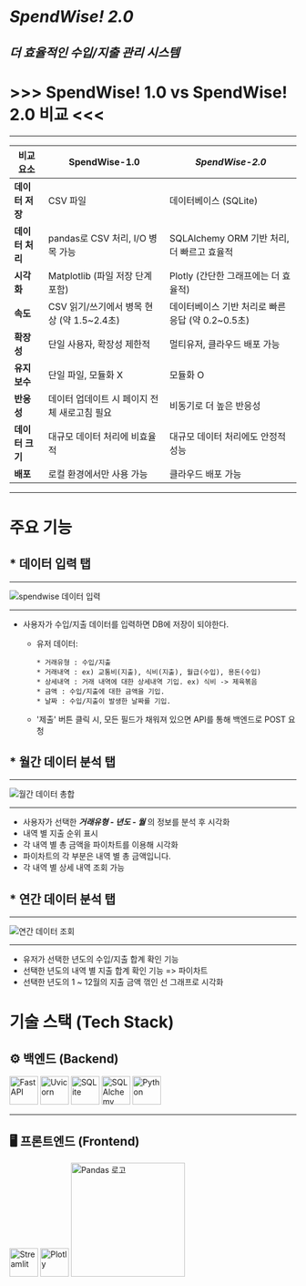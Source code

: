  # *SpendWise! 2.0*
## *더 효율적인 수입/지출 관리 시스템*

# >>> SpendWise! 1.0 vs SpendWise! 2.0 비교 <<< #
---

| 비교 요소       | SpendWise-1.0                              | ***SpendWise-2.0***                            |
|----------------|-----------------------------------------|------------------------------------------|
| **데이터 저장** | CSV 파일                                | 데이터베이스 (SQLite)                     |
| **데이터 처리** | pandas로 CSV 처리, I/O 병목 가능         | SQLAlchemy ORM 기반 처리, 더 빠르고 효율적 |
| **시각화**      | Matplotlib (파일 저장 단계 포함)         | Plotly (간단한 그래프에는 더 효율적)       |
| **속도**       | CSV 읽기/쓰기에서 병목 현상 (약 1.5~2.4초) | 데이터베이스 기반 처리로 빠른 응답 (약 0.2~0.5초) |
| **확장성**      | 단일 사용자, 확장성 제한적               | 멀티유저, 클라우드 배포 가능              |
| **유지보수**    | 단일 파일, 모듈화 X                  | 모듈화 O                   |
| **반응성**      | 데이터 업데이트 시 페이지 전체 새로고침 필요 | 비동기로 더 높은 반응성 |
| **데이터 크기** | 대규모 데이터 처리에 비효율적            | 대규모 데이터 처리에도 안정적 성능         |
| **배포**        | 로컬 환경에서만 사용 가능                | 클라우드 배포 가능         |
---

# 주요 기능

 ## * 데이터 입력 탭
 ---
![spendwise 데이터 입력](https://github.com/user-attachments/assets/b737f381-82a0-43ee-bfd6-2b608b38fb16)
<hr>

  + 사용자가 수입/지출 데이터를 입력하면 DB에 저장이 되야한다.
    
      + 유저 데이터:
          ```
          * 거래유형 : 수입/지출
          * 거래내역 : ex) 교통비(지출), 식비(지출), 월급(수입), 용돈(수입)
          * 상세내역 : 거래 내역에 대한 상세내역 기입. ex) 식비 -> 제육볶음
          * 금액 : 수입/지출에 대한 금액을 기입.
          * 날짜 : 수입/지출이 발생한 날짜를 기입.
          ```
    + '제출' 버튼 클릭 시, 모든 필드가 채워져 있으면 API를 통해 백엔드로 POST 요청
## * 월간 데이터 분석 탭
---
  ![월간 데이터 총합](https://github.com/user-attachments/assets/69bfa272-c78d-484c-ad72-e68976f950e2)
  <hr>

  +   사용자가 선택한 ***거래유형 - 년도 - 월*** 의 정보를 분석 후 시각화
  +   내역 별 지출 순위 표시
  +   각 내역 별 총 금액을 파이차트를 이용해 시각화
  +    파이차트의 각 부분은 내역 별 총 금액입니다.
  +   각 내역 별 상세 내역 조회 가능
## * 연간 데이터 분석 탭
---
![연간 데이터 조회](https://github.com/user-attachments/assets/5b804e3b-d77f-447d-bf5f-2be2bb63e9fb)
<hr>

+ 유저가 선택한 년도의 수입/지출 합계 확인 기능
+ 선택한 년도의 내역 별 지출 합계 확인 기능 => 파이차트
+ 선택한 년도의 1 ~ 12월의 지출 금액 꺾인 선 그래프로 시각화

# 기술 스택 (Tech Stack)

## ⚙️ 백엔드 (Backend)
<p align="left">
  <img src="https://fastapi.tiangolo.com/img/logo-margin/logo-teal.png" alt="FastAPI" height="50">
  <img src="https://raw.githubusercontent.com/encode/uvicorn/master/docs/uvicorn.png" alt="Uvicorn" height="50">
  <img src="https://www.sqlite.org/images/sqlite370_banner.gif" alt="SQLite" height="50">
  <img src="https://upload.wikimedia.org/wikipedia/commons/thumb/d/d7/SQLAlchemy.svg/1200px-SQLAlchemy.svg.png" alt="SQLAlchemy" height="50">
  <img src="https://www.python.org/static/community_logos/python-logo-master-v3-TM.png" alt="Python" height="50">
</p>

---

## 🖥️ 프론트엔드 (Frontend)
<p align="left">
  <img src="https://streamlit.io/images/brand/streamlit-mark-color.png" alt="Streamlit" height="50">
  <img src="https://upload.wikimedia.org/wikipedia/commons/thumb/8/8a/Plotly-logo.png/1200px-Plotly-logo.png" alt="Plotly" height="50">
  <img src="https://pandas.pydata.org/static/img/pandas.svg" alt="Pandas 로고" width="200">
</p>

